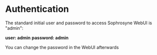 # Authentication

The standard initial user and password to access Sophrosyne WebUI is "admin":

<b>user: admin</b>
<b>password: admin</b>

You can change the password in the WebUI afterwards